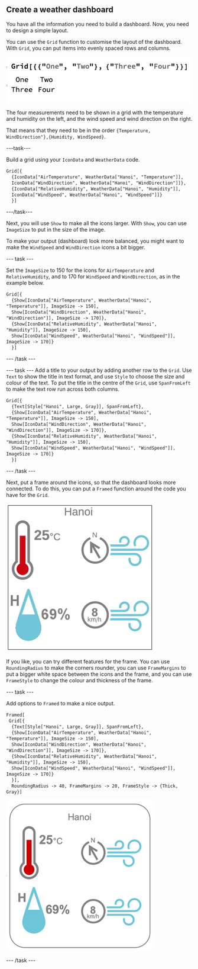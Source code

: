 ## Create a weather dashboard

You have all the information you need to build a dashboard. Now, you need to design a simple layout.

You can use the `Grid` function to customise the layout of the dashboard. With `Grid`, you can put items into evenly spaced rows and columns.

![Grid](images/Grid.png)

The four measurements need to be shown in a grid with the temperature and humidity on the left, and the wind speed and wind direction on the right.

That means that they need to be in the order `{Temperature, WindDirection"},{Humidity, WindSpeed}`.

---task---

Build a grid using your `IconData` and `WeatherData` code.

```
Grid[{
  {IconData["AirTemperature", WeatherData["Hanoi", "Temperature"]],
  IconData["WindDirection", WeatherData["Hanoi", "WindDirection"]]},
  {IconData["RelativeHumidity", WeatherData["Hanoi", "Humidity"]],
  IconData["WindSpeed", WeatherData["Hanoi", "WindSpeed"]]}
  }]
  ```

---/task---

Next, you will use `Show` to make all the icons larger. With `Show`, you can use `ImageSize` to put in the size of the image.

To make your output (dashboard) look more balanced, you might want to make the `WindSpeed` and `WindDirection` icons a bit bigger. 

--- task ---

Set the `ImageSize` to 150 for the icons for `AirTemperature` and `RelativeHumidity`, and to 170 for `WindSpeed` and `WindDirection`, as in the example below.

```
Grid[{
  {Show[IconData["AirTemperature", WeatherData["Hanoi", "Temperature"]], ImageSize -> 150], 
  Show[IconData["WindDirection", WeatherData["Hanoi", "WindDirection"]], ImageSize -> 170]}, 
  {Show[IconData["RelativeHumidity", WeatherData["Hanoi", "Humidity"]], ImageSize -> 150],
  Show[IconData["WindSpeed", WeatherData["Hanoi", "WindSpeed"]], ImageSize -> 170]}
  }]
```

--- /task ---

--- task ---
Add a title to your output by adding another row to the `Grid`. Use `Text` to show the title in text format, and use `Style` to choose the size and colour of the text.
To put the title in the centre of the `Grid`, use `SpanFromLeft` to make the text row run across both columns.

```
Grid[{
  {Text[Style["Hanoi", Large, Gray]], SpanFromLeft},
  {Show[IconData["AirTemperature", WeatherData["Hanoi", "Temperature"]], ImageSize -> 150],
  Show[IconData["WindDirection", WeatherData["Hanoi", "WindDirection"]], ImageSize -> 170]},
  {Show[IconData["RelativeHumidity", WeatherData["Hanoi", "Humidity"]], ImageSize -> 150],
  Show[IconData["WindSpeed", WeatherData["Hanoi", "WindSpeed"]], ImageSize -> 170]}
  }]
```
--- /task ---

Next, put a frame around the icons, so that the dashboard looks more connected. To do this, you can put a `Framed` function around the code you have for the `Grid`.

![Framed](images/HanoiFramed.png)

If you like, you can try different features for the frame. You can use `RoundingRadius` to make the corners rounder, you can use `FrameMargins` to put a bigger white space between the icons and the frame, and you can use `FrameStyle` to change the colour and thickness of the frame.

--- task ---

Add options to `Framed` to make a nice output.

```
Framed[
 Grid[{
  {Text[Style["Hanoi", Large, Gray]], SpanFromLeft},
  {Show[IconData["AirTemperature", WeatherData["Hanoi", "Temperature"]], ImageSize -> 150],
  Show[IconData["WindDirection", WeatherData["Hanoi", "WindDirection"]], ImageSize -> 170]},
  {Show[IconData["RelativeHumidity", WeatherData["Hanoi", "Humidity"]], ImageSize -> 150],
  Show[IconData["WindSpeed", WeatherData["Hanoi", "WindSpeed"]], ImageSize -> 170]}
  }],
  RoundingRadius -> 40, FrameMargins -> 20, FrameStyle -> {Thick, Gray}]
 ```

![Framed](images/Hanoi_Fancy_Frame.png)

--- /task ---
